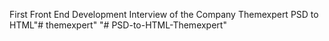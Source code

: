 First Front End Development Interview of the Company 
Themexpert 
PSD to HTML"# themexpert" 
"# PSD-to-HTML-Themexpert" 
